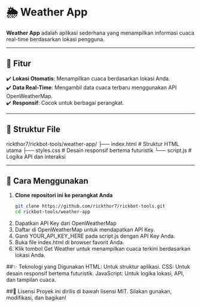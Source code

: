 # 🌦️ Weather App

**Weather App** adalah aplikasi sederhana yang menampilkan informasi cuaca real-time berdasarkan lokasi pengguna.  

---

## 🌟 Fitur  
✔️ **Lokasi Otomatis**: Menampilkan cuaca berdasarkan lokasi Anda.  
✔️ **Data Real-Time**: Mengambil data cuaca terbaru menggunakan API OpenWeatherMap.  
✔️ **Responsif**: Cocok untuk berbagai perangkat.  

---

## 📂 Struktur File  
rickthor7/rickbot-tools/weather-app/
├── index.html # Struktur HTML utama
├── styles.css # Desain responsif bertema futuristik
└── script.js # Logika API dan interaksi


---

## 🚀 Cara Menggunakan  
1. **Clone repositori ini ke perangkat Anda**  
   ```bash
   git clone https://github.com/rickthor7/rickbot-tools.git
   cd rickbot-tools/weather-app
2. Dapatkan API Key dari OpenWeatherMap
3. Daftar di OpenWeatherMap untuk mendapatkan API Key.
4. Ganti YOUR_API_KEY_HERE pada script.js dengan API Key Anda.
5. Buka file index.html di browser favorit Anda.
6. Klik tombol Get Weather untuk menampilkan cuaca terkini berdasarkan lokasi Anda.

##✨ Teknologi yang Digunakan
HTML: Untuk struktur aplikasi.
CSS: Untuk desain responsif bertema futuristik.
JavaScript: Untuk logika lokasi, API, dan tampilan cuaca.

##📄 Lisensi
Proyek ini dirilis di bawah lisensi MIT. Silakan gunakan, modifikasi, dan bagikan!

